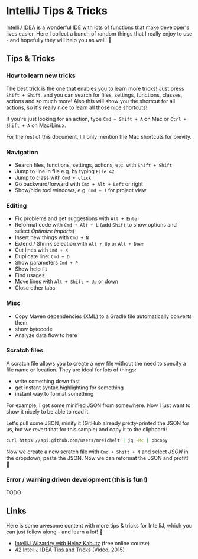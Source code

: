 # IntelliJ Tips & Tricks

[IntelliJ IDEA](https://www.jetbrains.com/idea/) is a wonderful IDE with lots of functions that make developer's lives easier. Here I collect a bunch of random things that I really enjoy to use - and hopefully they will help you as well! 🎉

## Tips & Tricks

### How to learn new tricks

The best trick is the one that enables you to learn more tricks! Just press `Shift + Shift`, and you can search for files, settings, functions, classes, actions and so much more! Also this will show you the shortcut for all actions, so it's really nice to learn all those nice shortcuts!

If you're just looking for an action, type `Cmd + Shift + A` on Mac or `Ctrl + Shift + A` on Mac/Linux.

For the rest of this document, I'll only mention the Mac shortcuts for brevity.

### Navigation

- Search files, functions, settings, actions, etc. with `Shift + Shift`
- Jump to line in file e.g. by typing `File:42`
- Jump to class with `Cmd + click`
- Go backward/forward with `Cmd + Alt + Left` or right
- Show/hide tool windows, e.g. `Cmd + 1` for project view

### Editing

- Fix problems and get suggestions with `Alt + Enter`
- Reformat code with `Cmd + Alt + L` (add `Shift` to show options and select *Optimize imports*)
- Insert new things with `Cmd + N`
- Extend / Shrink selection with `Alt + Up` or `Alt + Down`
- Cut lines with `Cmd + X`
- Duplicate line: `Cmd + D`
- Show parameters `Cmd + P`
- Show help `F1`
- Find usages
- Move lines with `Alt + Shift + Up` or down
- Close other tabs

### Misc

- Copy Maven dependencies (XML) to a Gradle file automatically converts them
- show bytecode
- Analyze data flow to here

### Scratch files

A scratch file allows you to create a new file without the need to specify a file name or location. They are ideal for lots of things:

- write something down fast
- get instant syntax highlighting for something
- instant way to format something

For example, I get some minified JSON from somewhere. Now I just want to show it nicely to be able to read it.

Let's pull some JSON, minify it (GitHub already pretty-printed the JSON for us, but we revert that for this sample) and copy it to the clipboard:

```bash
curl https://api.github.com/users/mreichelt | jq -Mc | pbcopy
```

Now we create a new scratch file with `Cmd + Shift + N` and select *JSON* in the dropdown, paste the JSON. Now we can reformat the JSON and profit! 🎉

### Error / warning driven development (this is fun!)

TODO

## Links

Here is some awesome content with more tips & tricks for IntelliJ, which you can just follow along - and learn a lot! 🌟

- [IntelliJ Wizardry with Heinz Kabutz](https://javaspecialists.teachable.com/p/intellij-wizardry) (free online course)
- [42 IntelliJ IDEA Tips and Tricks](https://www.youtube.com/watch?v=eq3KiAH4IBI) (Video, 2015)
